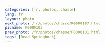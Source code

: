 ```yaml
---
categories: [fr, photos, chasse]
lang: fr
layout: photo
next_photo: /fr/photos/chasse/P0000107.html
picname: P0000103
prev_photo: /fr/photos/chasse/P0000101.html
tags: [Dead Springbock]
---
```

